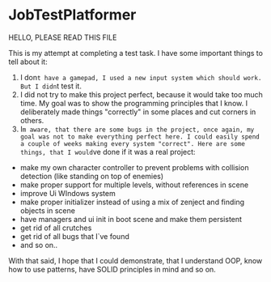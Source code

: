 # JobTestPlatformer

HELLO, PLEASE READ THIS FILE

This is my attempt at completing a test task. I have some important things to tell about it:

1. I don`t have a gamepad, I used a new input system which should work. But I didn`t test it.
2. I did not try to make this project perfect, because it would take too much time. My goal was to show the programming principles that I know. I deliberately made
things "correctly" in some places and cut corners in others.
3. I`m aware, that there are some bugs in the project, once again, my goal was not to make everything perfect here. I could easily spend a couple of weeks making
every system "correct".
Here are some things, that I would`ve done if it was a real project:
- make my own character controller to prevent problems with collision detection (like standing on top of enemies)
- make proper support for multiple levels, without references in scene
- improve Ui WIndows system
- make proper initializer instead of using a mix of zenject and finding objects in scene
- have managers and ui init in boot scene and make them persistent
- get rid of all crutches
- get rid of all bugs that I`ve found
- and so on..

With that said, I hope that I could demonstrate, that I understand  OOP, know how to use patterns, have SOLID principles in mind and so on. 

